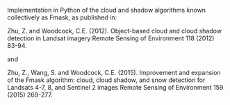 Implementation in Python of the cloud and shadow algorithms known collectively as Fmask, 
as published in:

Zhu, Z. and Woodcock, C.E. (2012). Object-based cloud and cloud shadow detection in Landsat imagery Remote Sensing of Environment 118 (2012) 83-94. 
    
and
    
Zhu, Z., Wang, S. and Woodcock, C.E. (2015). Improvement and expansion of the Fmask algorithm: cloud, cloud shadow, and snow detection for Landsats 4-7, 8, and Sentinel 2 images Remote Sensing of Environment 159 (2015) 269-277.
